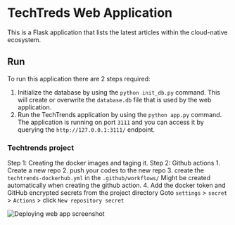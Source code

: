 # TechTreds Web Application

This is a Flask application that lists the latest articles within the cloud-native ecosystem.

## Run 

To run this application there are 2 steps required:

1. Initialize the database by using the `python init_db.py` command. This will create or overwrite the `database.db` file that is used by the web application.
2.  Run the TechTrends application by using the `python app.py` command. The application is running on port `3111` and you can access it by querying the `http://127.0.0.1:3111/` endpoint.

### Techtrends project 

Step 1: Creating the docker images and taging it.
Step 2: Github actions 
        1. Create a new repo
        2. push your codes to the new repo
        3. create the `techtrends-dockerhub.yml` in the `.github/workflows/` Might be created automatically when creating the github action. 
        4. Add the docker token and GitHub encrypted secrets from the project directory Goto `settings` > `secret` > `Actions` > click `New repository secret`

![Deploying web app screenshot](screenshoots/docker_secret.PNG "Deploying webapp screenshot")